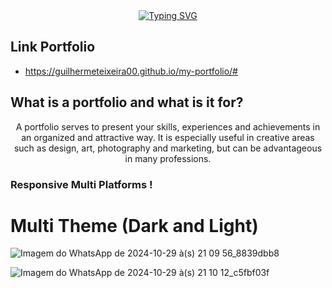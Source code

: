 <div align="center">
  <a href="https://git.io/typing-svg"><img src="https://readme-typing-svg.herokuapp.com?font=DM+Serif+Text&pause=1000&color=007B7B&width=100%&lines=welcome+to+my+portfolio+!" alt="Typing SVG" /></a>
</div>

## Link Portfolio

- https://guilhermeteixeira00.github.io/my-portfolio/#

## What is a portfolio and what is it for?

<p align="center">A portfolio serves to present your skills, experiences and achievements in an organized and attractive way. It is especially useful in creative areas such as design, art, photography and marketing, but can be advantageous in many professions.

### Responsive Multi Platforms !

# Multi Theme (Dark and Light) 

![Imagem do WhatsApp de 2024-10-29 à(s) 21 09 56_8839dbb8](https://github.com/user-attachments/assets/67fffe32-48a9-4e78-917b-0fc02783a37e)

![Imagem do WhatsApp de 2024-10-29 à(s) 21 10 12_c5fbf03f](https://github.com/user-attachments/assets/48a1e101-a5d5-4398-a0d9-0d32fa76c9bb)
